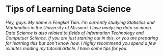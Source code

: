 # Tips of Learning Data Science

_Hey, guys. My name is Fengkai Tian. I'm currently studying Statistics and Mathmatics in the University of Missouri. 
I love analyzing data so much. Data Science is also related to fields of Information Technology and Computuer Science. 
If you are just starting out in this, or you are preparing for learning this but don't know how. 
I highly recommend you spend a few minutes reading my tutorial article. I have some tips for you._
